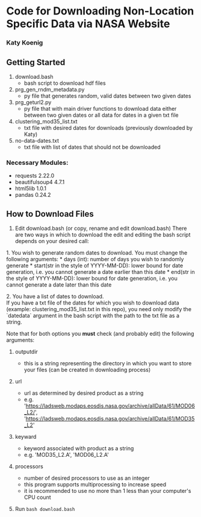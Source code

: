 # Code for Downloading Non-Location Specific Data via NASA Website

### Katy Koenig

## Getting Started
1. download.bash
	* bash script to download hdf files
2. prg_gen_rndm_metadata.py
	* py file that generates random, valid dates between two given dates
3. prg_geturl2.py
	* py file that with main driver functions to download data either between two given dates or all data for dates in a given txt file
4. clustering_mod35_list.txt
	* txt file with desired dates for downloads (previously downloaded by Katy)
5. no-data-dates.txt
	* txt file with list of dates that should not be downloaded

### Necessary Modules:

* requests 2.22.0
* beautifulsoup4 4.7.1
* html5lib 1.0.1
* pandas 0.24.2

## How to Download Files

1. Edit download.bash (or copy, rename and edit download.bash)
 There are two ways in which to download the edit and editing the bash script depends on your desired call:
<p> 1. You wish to generate random dates to download.
 	You must change the following arguments:
	* days (int): number of days you wish to randomly generate
	* start(str in the style of YYYY-MM-DD): lower bound for date generation, i.e. you cannot generate a date earlier than this date
	* end(str in the style of YYYY-MM-DD): lower bound for date generation, i.e. you cannot generate a date later than this date </p>
<p> 2. You have a list of dates to download. <br />
 	If you have a txt file of the dates for which you wish to download data (example: clustering_mod35_list.txt in this repo), you need only modify the `datedata` argument in the bash script with the path to the txt file as a string. </p>

 Note that for both options you **must** check (and probably edit) the following arguments:
 1. outputdir
 	* this is a string representing the directory in which you want to store your files (can be created in downloading process)
 2. url
 	* url as determined by desired product as a string
 	* e.g. 'https://ladsweb.modaps.eosdis.nasa.gov/archive/allData/61/MOD06_L2/', 'https://ladsweb.modaps.eosdis.nasa.gov/archive/allData/61/MOD35_L2'
 3. keyward
 	* keyword associated with product as a string
 	* e.g. 'MOD35_L2.A', 'MOD06_L2.A'
 4. processors
 	* number of desired processors to use as an integer
 	* this program supports multiprocessing to increase speed
 	* it is recommended to use no more than 1 less than your computer's CPU count

2. Run `bash download.bash`
